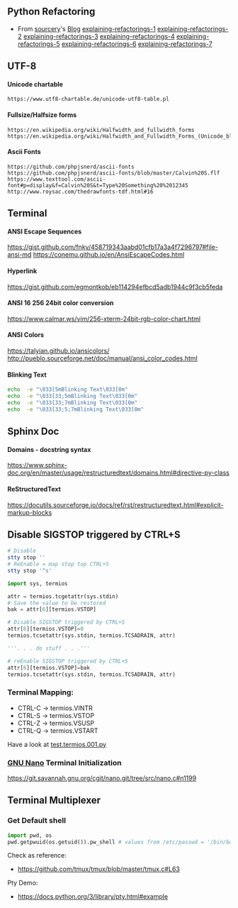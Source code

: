 ## Python Refactoring
* From [sourcery](https://sourcery.ai/blog)'s [Blog](https://sourcery.ai/blog/)
    [explaining-refactorings-1](https://sourcery.ai/blog/explaining-refactorings-1/)
    [explaining-refactorings-2](https://sourcery.ai/blog/explaining-refactorings-2/)
    [explaining-refactorings-3](https://sourcery.ai/blog/explaining-refactorings-3/)
    [explaining-refactorings-4](https://sourcery.ai/blog/explaining-refactorings-4/)
    [explaining-refactorings-5](https://sourcery.ai/blog/explaining-refactorings-5/)
    [explaining-refactorings-6](https://sourcery.ai/blog/explaining-refactorings-6/)
    [explaining-refactorings-7](https://sourcery.ai/blog/explaining-refactorings-7/)

## UTF-8
#### Unicode chartable
    https://www.utf8-chartable.de/unicode-utf8-table.pl
#### Fullsize/Halfsize forms
    https://en.wikipedia.org/wiki/Halfwidth_and_fullwidth_forms
    https://en.wikipedia.org/wiki/Halfwidth_and_Fullwidth_Forms_(Unicode_block)
#### Ascii Fonts
    https://github.com/phpjsnerd/ascii-fonts
    https://github.com/phpjsnerd/ascii-fonts/blob/master/Calvin%20S.flf
    https://www.texttool.com/ascii-font#p=display&f=Calvin%20S&t=Type%20Something%20%2012345
    http://www.roysac.com/thedrawfonts-tdf.html#16

## Terminal
#### ANSI Escape Sequences
https://gist.github.com/fnky/458719343aabd01cfb17a3a4f7296797#file-ansi-md
https://conemu.github.io/en/AnsiEscapeCodes.html
#### Hyperlink
https://gist.github.com/egmontkob/eb114294efbcd5adb1944c9f3cb5feda
#### ANSI 16 256 24bit color conversion
https://www.calmar.ws/vim/256-xterm-24bit-rgb-color-chart.html
#### ANSI Colors
https://talyian.github.io/ansicolors/
http://pueblo.sourceforge.net/doc/manual/ansi_color_codes.html

#### Blinking Text
```bash
echo  -e "\033[5mBlinking Text\033[0m"
echo  -e "\033[33;5mBlinking Text\033[0m"
echo  -e "\033[33;7mBlinking Text\033[0m"
echo  -e "\033[33;5;7mBlinking Text\033[0m"
```

## Sphinx Doc
#### Domains - docstring syntax
https://www.sphinx-doc.org/en/master/usage/restructuredtext/domains.html#directive-py-class
#### ReStructuredText
https://docutils.sourceforge.io/docs/ref/rst/restructuredtext.html#explicit-markup-blocks

## Disable SIGSTOP triggered by CTRL+S
```bash
# Disable
stty stop ''
# ReEnable = map stop top CTRL+S
stty stop '^s'
```

```python
import sys, termios

attr = termios.tcgetattr(sys.stdin)
# Save the value to be restored
bak = attr[6][termios.VSTOP]

# Disable SIGSTOP triggered by CTRL+S
attr[6][termios.VSTOP]=0
termios.tcsetattr(sys.stdin, termios.TCSADRAIN, attr)

'''. . . do stuff . . .'''

# reEnable SIGSTOP triggered by CTRL+S
attr[6][termios.VSTOP]=bak
termios.tcsetattr(sys.stdin, termios.TCSADRAIN, attr)
```
### Terminal Mapping:
 - CTRL-C -> termios.VINTR
 - CTRL-S -> termios.VSTOP
 - CTRL-Z -> termios.VSUSP
 - CTRL-Q -> termios.VSTART

Have a look at [test.termios.001.py](../../tests/test.termios.001.py)

### [GNU Nano](https://www.nano-editor.org) Terminal Initialization
https://git.savannah.gnu.org/cgit/nano.git/tree/src/nano.c#n1199

## Terminal Multiplexer

### Get Default shell

```python
import pwd, os
pwd.getpwuid(os.getuid()).pw_shell # values from /etc/passwd = '/bin/bash'
```

Check as reference:

 - https://github.com/tmux/tmux/blob/master/tmux.c#L63

Pty Demo:

 - https://docs.python.org/3/library/pty.html#example